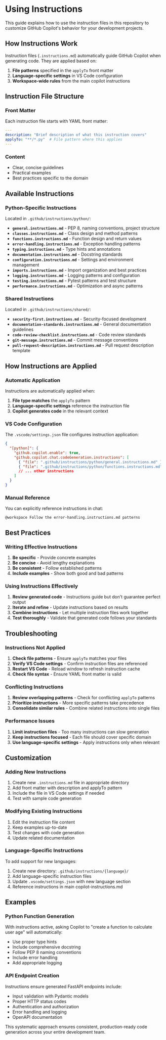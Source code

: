 # Using Instructions

This guide explains how to use the instruction files in this repository to customize GitHub Copilot's behavior for your development projects.

## How Instructions Work

Instruction files (`.instructions.md`) automatically guide GitHub Copilot when generating code. They are applied based on:

1. **File patterns** specified in the `applyTo` front matter
2. **Language-specific settings** in VS Code configuration
3. **Workspace-wide rules** from the main copilot instructions

## Instruction File Structure

### Front Matter
Each instruction file starts with YAML front matter:

```yaml
---
description: "Brief description of what this instruction covers"
applyTo: "**/*.py"  # File pattern where this applies
---
```

### Content
- Clear, concise guidelines
- Practical examples
- Best practices specific to the domain

## Available Instructions

### Python-Specific Instructions
Located in `.github/instructions/python/`:

- **`general.instructions.md`** - PEP 8, naming conventions, project structure
- **`classes.instructions.md`** - Class design and method patterns
- **`functions.instructions.md`** - Function design and return values
- **`error-handling.instructions.md`** - Exception handling patterns
- **`typing.instructions.md`** - Type hints and annotations
- **`documentation.instructions.md`** - Docstring standards
- **`configuration.instructions.md`** - Settings and environment management
- **`imports.instructions.md`** - Import organization and best practices
- **`logging.instructions.md`** - Logging patterns and configuration
- **`testing.instructions.md`** - Pytest patterns and test structure
- **`performance.instructions.md`** - Optimization and async patterns

### Shared Instructions
Located in `.github/instructions/shared/`:

- **`security-first.instructions.md`** - Security-focused development
- **`documentation-standards.instructions.md`** - General documentation guidelines
- **`code-review-checklist.instructions.md`** - Code review standards
- **`git-message.instructions.md`** - Commit message conventions
- **`pull-request-description.instructions.md`** - Pull request description template

## How Instructions are Applied

### Automatic Application
Instructions are automatically applied when:

1. **File type matches** the `applyTo` pattern
2. **Language-specific settings** reference the instruction file
3. **Copilot generates code** in the relevant context

### VS Code Configuration
The `.vscode/settings.json` file configures instruction application:

```json
{
  "[python]": {
    "github.copilot.enable": true,
    "github.copilot.chat.codeGeneration.instructions": [
      { "file": ".github/instructions/python/general.instructions.md" },
      { "file": ".github/instructions/python/functions.instructions.md" },
      // ... other instructions
    ]
  }
}
```

### Manual Reference
You can explicitly reference instructions in chat:

```
@workspace Follow the error-handling.instructions.md patterns
```

## Best Practices

### Writing Effective Instructions
1. **Be specific** - Provide concrete examples
2. **Be concise** - Avoid lengthy explanations
3. **Be consistent** - Follow established patterns
4. **Include examples** - Show both good and bad patterns

### Using Instructions Effectively
1. **Review generated code** - Instructions guide but don't guarantee perfect output
2. **Iterate and refine** - Update instructions based on results
3. **Combine instructions** - Let multiple instruction files work together
4. **Test thoroughly** - Validate that generated code follows your standards

## Troubleshooting

### Instructions Not Applied
1. **Check file patterns** - Ensure `applyTo` matches your files
2. **Verify VS Code settings** - Confirm instruction files are referenced
3. **Restart VS Code** - Reload window to refresh instruction cache
4. **Check file syntax** - Ensure YAML front matter is valid

### Conflicting Instructions
1. **Review overlapping patterns** - Check for conflicting `applyTo` patterns
2. **Prioritize instructions** - More specific patterns take precedence
3. **Consolidate similar rules** - Combine related instructions into single files

### Performance Issues
1. **Limit instruction files** - Too many instructions can slow generation
2. **Keep instructions focused** - Each file should cover specific domain
3. **Use language-specific settings** - Apply instructions only when relevant

## Customization

### Adding New Instructions
1. Create new `.instructions.md` file in appropriate directory
2. Add front matter with description and applyTo pattern
3. Include the file in VS Code settings if needed
4. Test with sample code generation

### Modifying Existing Instructions
1. Edit the instruction file content
2. Keep examples up-to-date
3. Test changes with code generation
4. Update related documentation

### Language-Specific Instructions
To add support for new languages:

1. Create new directory: `.github/instructions/{language}/`
2. Add language-specific instruction files
3. Update `.vscode/settings.json` with new language section
4. Reference instructions in main copilot-instructions.md

## Examples

### Python Function Generation
With instructions active, asking Copilot to "create a function to calculate user age" will automatically:

- Use proper type hints
- Include comprehensive docstring
- Follow PEP 8 naming conventions
- Include error handling
- Add appropriate logging

### API Endpoint Creation
Instructions ensure generated FastAPI endpoints include:

- Input validation with Pydantic models
- Proper HTTP status codes
- Authentication and authorization
- Error handling and logging
- OpenAPI documentation

This systematic approach ensures consistent, production-ready code generation across your entire development team.

